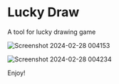 # Lucky Draw
A tool for lucky drawing game

![Screenshot 2024-02-28 004153](https://github.com/trinhthanhnam/lucky-draw/assets/87974689/b7f4ceb3-954f-4989-9a2e-3961a3d463c4)

![Screenshot 2024-02-28 004234](https://github.com/trinhthanhnam/lucky-draw/assets/87974689/85c74e47-5306-4e84-bb5f-91a425065439)

Enjoy!
